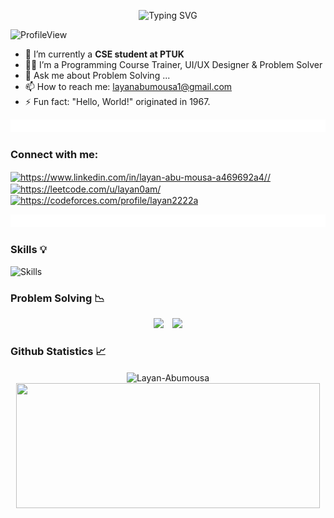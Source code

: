 <p align="center">
  <img src="https://readme-typing-svg.demolab.com?font=Kalam&weight=700&pause=1000&color=FF0099&center=true&width=500&lines=Hi+Guyys...;I'm+Layan+AbuMousa+✨;A+Passionate+Computer+Systems+Engineering+Student;" alt="Typing SVG" />

![ProfileView](https://komarev.com/ghpvc/?username=Layan-Abumousa&label=Profile%20views&color=blueviolet)

- 🔭 I’m currently a **CSE student at PTUK**
- 👩‍💻 I’m  a Programming Course Trainer, UI/UX Designer & Problem Solver 
- 💬 Ask me about Problem Solving ...
- 📫 How to reach me: layanabumousa1@gmail.com 
- ⚡ Fun fact: "Hello, World!" originated in 1967.


</h2> <img src="l.gif" width="1100px" height="20px">


<h3 align="left">Connect with me:</h3>
<p align="left">
<a href="https://www.linkedin.com/in/layan-abu-mousa-a469692a4//" target="blank"><img align="center" src="https://raw.githubusercontent.com/rahuldkjain/github-profile-readme-generator/master/src/images/icons/Social/linked-in-alt.svg" alt="https://www.linkedin.com/in/layan-abu-mousa-a469692a4//" height="30" width="40" /></a>
<a href="https://leetcode.com/u/layan0am/ target="blank"><img align="center" src="https://raw.githubusercontent.com/rahuldkjain/github-profile-readme-generator/master/src/images/icons/Social/leet-code.svg" alt="https://leetcode.com/u/layan0am/" height="30" width="40" /></a>
    <a href="https://codeforces.com/profile/layan2222a" target="blank"><img align="center" src="https://raw.githubusercontent.com/rahuldkjain/github-profile-readme-generator/master/src/images/icons/Social/codeforces.svg" alt="https://codeforces.com/profile/layan2222a" height="30" width="40" /></a>
  
<img src="l.gif" width="1100px" height="20px"></a>

<h3 align="left">Skills 💡</h3>


![Skills](https://skillicons.dev/icons?i=c,cpp,cs,java,git,github,githubactions,vscode,visualstudio,dart,figma,flutter,powershell,stackoverflow,unity	)</a>

<h3>Problem Solving 📉</h3>
<div align="center">
  <img height=200 src="https://codeforces-readme-stats.vercel.app/api/card?username=layan2222a&force_username=true&theme=nord&border_color=#000" />
    &ensp;
  <img height=200 src="https://leetcode.card.workers.dev/layan0am?theme=radical&font=baloo&extension=activity&border_color=#FFF" />
</div>
<h3>Github Statistics 📈</h3>
<p align="center">
<img  align="center" src="https://github-readme-streak-stats.herokuapp.com/?user=Layan-Abumousa&theme=radical&hide_border=true" alt="Layan-Abumousa" />
<img height=200 width=486 align="center" src="https://github-readme-stats.vercel.app/api/top-langs/?username=Layan-Abumousa&layout=compact&theme=radical&size_weight=0.5&count_weight=0.5&hide_border=true&hide=php" />
</p>


